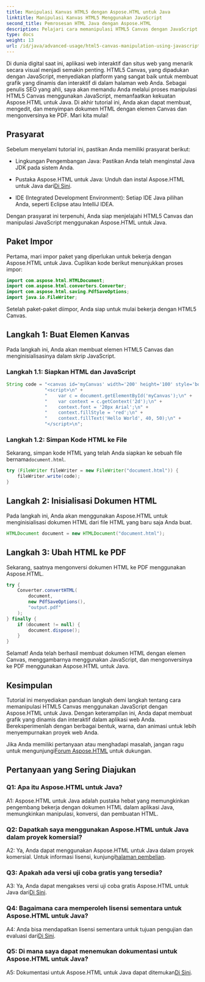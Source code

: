 ```yaml
---
title: Manipulasi Kanvas HTML5 dengan Aspose.HTML untuk Java
linktitle: Manipulasi Kanvas HTML5 Menggunakan JavaScript
second_title: Pemrosesan HTML Java dengan Aspose.HTML
description: Pelajari cara memanipulasi HTML5 Canvas dengan JavaScript menggunakan Aspose.HTML untuk Java. Buat grafik dinamis dan konversi ke PDF.
type: docs
weight: 13
url: /id/java/advanced-usage/html5-canvas-manipulation-using-javascript/
---
```

Di dunia digital saat ini, aplikasi web interaktif dan situs web yang menarik secara visual menjadi semakin penting. HTML5 Canvas, yang dipadukan dengan JavaScript, menyediakan platform yang sangat baik untuk membuat grafik yang dinamis dan interaktif di dalam halaman web Anda. Sebagai penulis SEO yang ahli, saya akan memandu Anda melalui proses manipulasi HTML5 Canvas menggunakan JavaScript, memanfaatkan kekuatan Aspose.HTML untuk Java. Di akhir tutorial ini, Anda akan dapat membuat, mengedit, dan menyimpan dokumen HTML dengan elemen Canvas dan mengonversinya ke PDF. Mari kita mulai!

## Prasyarat

Sebelum menyelami tutorial ini, pastikan Anda memiliki prasyarat berikut:

- Lingkungan Pengembangan Java: Pastikan Anda telah menginstal Java JDK pada sistem Anda.

-  Pustaka Aspose.HTML untuk Java: Unduh dan instal Aspose.HTML untuk Java dari[Di Sini](https://releases.aspose.com/html/java/).

- IDE (Integrated Development Environment): Setiap IDE Java pilihan Anda, seperti Eclipse atau IntelliJ IDEA.

Dengan prasyarat ini terpenuhi, Anda siap menjelajahi HTML5 Canvas dan manipulasi JavaScript menggunakan Aspose.HTML untuk Java.

## Paket Impor

Pertama, mari impor paket yang diperlukan untuk bekerja dengan Aspose.HTML untuk Java. Cuplikan kode berikut menunjukkan proses impor:

```java
import com.aspose.html.HTMLDocument;
import com.aspose.html.converters.Converter;
import com.aspose.html.saving.PdfSaveOptions;
import java.io.FileWriter;
```

Setelah paket-paket diimpor, Anda siap untuk mulai bekerja dengan HTML5 Canvas.


## Langkah 1: Buat Elemen Kanvas

Pada langkah ini, Anda akan membuat elemen HTML5 Canvas dan menginisialisasinya dalam skrip JavaScript.

### Langkah 1.1: Siapkan HTML dan JavaScript

```java
String code = "<canvas id='myCanvas' width='200' height='100' style='border:1px solid #d3d3d3;'></canvas>\n" +
              "<script>\n" +
              "    var c = document.getElementById('myCanvas');\n" +
              "    var context = c.getContext('2d');\n" +
              "    context.font = '20px Arial';\n" +
              "    context.fillStyle = 'red';\n" +
              "    context.fillText('Hello World', 40, 50);\n" +
              "</script>\n";
```

### Langkah 1.2: Simpan Kode HTML ke File

 Sekarang, simpan kode HTML yang telah Anda siapkan ke sebuah file bernama`document.html`.

```java
try (FileWriter fileWriter = new FileWriter("document.html")) {
    fileWriter.write(code);
}
```

## Langkah 2: Inisialisasi Dokumen HTML

Pada langkah ini, Anda akan menggunakan Aspose.HTML untuk menginisialisasi dokumen HTML dari file HTML yang baru saja Anda buat.

```java
HTMLDocument document = new HTMLDocument("document.html");
```

## Langkah 3: Ubah HTML ke PDF

Sekarang, saatnya mengonversi dokumen HTML ke PDF menggunakan Aspose.HTML.

```java
try {
    Converter.convertHTML(
        document,
        new PdfSaveOptions(),
        "output.pdf"
    );
} finally {
    if (document != null) {
        document.dispose();
    }
}
```

Selamat! Anda telah berhasil membuat dokumen HTML dengan elemen Canvas, menggambarnya menggunakan JavaScript, dan mengonversinya ke PDF menggunakan Aspose.HTML untuk Java.

## Kesimpulan

Tutorial ini menyediakan panduan langkah demi langkah tentang cara memanipulasi HTML5 Canvas menggunakan JavaScript dengan Aspose.HTML untuk Java. Dengan keterampilan ini, Anda dapat membuat grafik yang dinamis dan interaktif dalam aplikasi web Anda. Bereksperimenlah dengan berbagai bentuk, warna, dan animasi untuk lebih menyempurnakan proyek web Anda.

 Jika Anda memiliki pertanyaan atau menghadapi masalah, jangan ragu untuk mengunjungi[Forum Aspose.HTML](https://forum.aspose.com/) untuk dukungan.

## Pertanyaan yang Sering Diajukan

### Q1: Apa itu Aspose.HTML untuk Java?

A1: Aspose.HTML untuk Java adalah pustaka hebat yang memungkinkan pengembang bekerja dengan dokumen HTML dalam aplikasi Java, memungkinkan manipulasi, konversi, dan pembuatan HTML.

### Q2: Dapatkah saya menggunakan Aspose.HTML untuk Java dalam proyek komersial?

 A2: Ya, Anda dapat menggunakan Aspose.HTML untuk Java dalam proyek komersial. Untuk informasi lisensi, kunjungi[halaman pembelian](https://purchase.aspose.com/buy).

### Q3: Apakah ada versi uji coba gratis yang tersedia?

A3: Ya, Anda dapat mengakses versi uji coba gratis Aspose.HTML untuk Java dari[Di Sini](https://releases.aspose.com/).

### Q4: Bagaimana cara memperoleh lisensi sementara untuk Aspose.HTML untuk Java?

 A4: Anda bisa mendapatkan lisensi sementara untuk tujuan pengujian dan evaluasi dari[Di Sini](https://purchase.aspose.com/temporary-license/).

### Q5: Di mana saya dapat menemukan dokumentasi untuk Aspose.HTML untuk Java?

 A5: Dokumentasi untuk Aspose.HTML untuk Java dapat ditemukan[Di Sini](https://reference.aspose.com/html/java/).